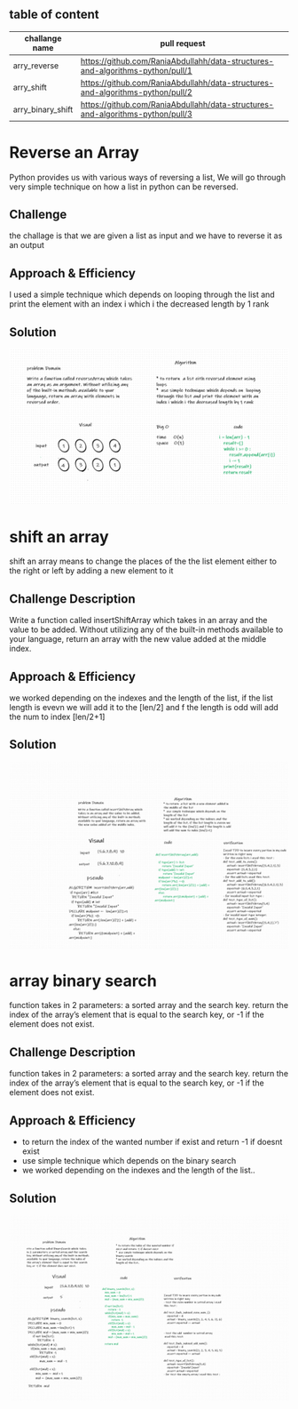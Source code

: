 ## table of content 
|  challange name   |                                  pull request                                  |  
|-------------------|--------------------------------------------------------------------------------|
| arry_reverse      | https://github.com/RaniaAbdullahh/data-structures-and-algorithms-python/pull/1 |
| arry_shift        | https://github.com/RaniaAbdullahh/data-structures-and-algorithms-python/pull/2 |
|  arry_binary_shift|https://github.com/RaniaAbdullahh/data-structures-and-algorithms-python/pull/3  |





# Reverse an Array
Python provides us with various ways of reversing a list, We will go through very  simple  technique on how a list in python can be reversed.
## Challenge
the challage is that we are given a list as input and we have to reverse it as an output 
## Approach & Efficiency
I used a simple technique which depends on  looping through the list and print the element with an index i which i the decreased length by 1 rank 
## Solution
<!-- Embedded whiteboard image -->
![Embedded whiteboard image](assets/array-reverse.png)

# shift an array 
shift an array means to change the places of the the list element either to the right or left by adding a new element to it 

## Challenge Description
Write a function called insertShiftArray which takes in an array and the value to be added. Without utilizing any of the built-in methods available to your language, return an array with the new value added at the middle index.

## Approach & Efficiency
we worked depending on the indexes and the length of the list, if the list length is evevn we will add it to the [len/2] and f the length is odd will add the num to index [len/2+1]

## Solution
![Embedded whiteboard image](assets/array_shift.png)


# array binary search
  function takes in 2 parameters: a sorted array and the search key.  return the index of the array’s element that is equal to the search key, or -1 if the element does not exist.
## Challenge Description
 function takes in 2 parameters: a sorted array and the search key.  return the index of the array’s element that is equal to the search key, or -1 if the element does not exist.

## Approach & Efficiency
* to return the index of the wanted number if exist and return -1 if doesnt exist
*  use simple technique which depends on the binary search 
* we worked depending on the indexes and the length of the list..

## Solution
![Embedded whiteboard image](assets/binary_shift.png)